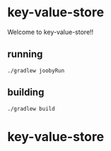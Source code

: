 # key-value-store

Welcome to key-value-store!!

## running

    ./gradlew joobyRun

## building

    ./gradlew build

# key-value-store
